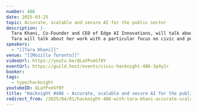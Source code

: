 ```yaml
---
number: 486
date: 2025-03-25
topic: Accurate, scalable and secure AI for the public sector
description: |-
  Tara Khani, Co-Founder and CEO of Edge AI Innovations, will talk about accurate, scalable and secure multimodal AI agents (text, audio, image, video) for the Enterprise on edge and/or cloud, empowered by a patent-pending serverless vector search engine.
  Tara will talk about her work with a particular focus on civic and public sector use cases.
speakers:
  - "[[Tara Khani]]"
venue: "[[Mozilla Toronto]]"
videoUrl: https://youtu.be/QLaYPvmSf0Y
eventUrl: https://guild.host/events/civic-hacknight-486-3p4y1r
booker: 
tags:
  - type/hacknight
youtubeID: QLaYPvmSf0Y
title: "Hacknight #486 – Accurate, scalable and secure AI for the public sector"
redirect_from: /2025/04/01/hacknight-486-with-tara-khani-accurate-scalable-and-secure-ai-for-the-public-sector/
---
```

